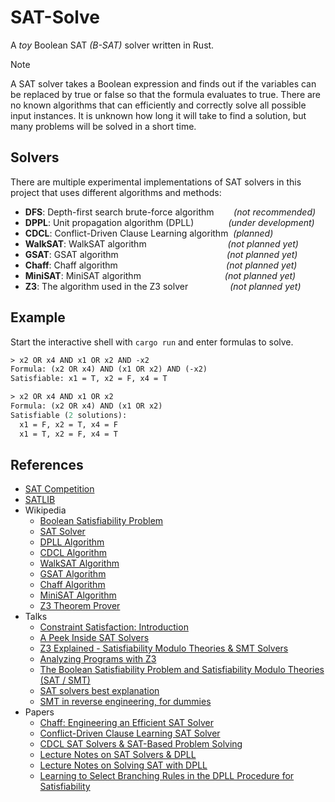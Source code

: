 # SAT-Solve

A *toy* Boolean SAT *(B-SAT)* solver written in Rust.

> [!NOTE]
>
> A SAT solver takes a Boolean expression and finds out if the variables can be replaced by true or false so that the formula evaluates to true.
> There are no known algorithms that can efficiently and correctly solve all possible input instances.
> It is unknown how long it will take to find a solution, but many problems will be solved in a short time.

## Solvers

There are multiple experimental implementations of SAT solvers in this project that uses different algorithms and methods:

- **DFS**: Depth-first search brute-force algorithm &nbsp;&nbsp;&nbsp;&nbsp;&nbsp;&nbsp; *(not recommended)*
- **DPPL**: Unit propagation algorithm (DPLL) &nbsp;&nbsp;&nbsp;&nbsp;&nbsp;&nbsp;&nbsp;&nbsp;&nbsp;&nbsp;&nbsp;&nbsp; *(under development)*
- **CDCL**: Conflict-Driven Clause Learning algorithm &nbsp;*(planned)*
- **WalkSAT**: WalkSAT algorithm &nbsp;&nbsp;&nbsp;&nbsp;&nbsp;&nbsp;&nbsp;&nbsp;&nbsp;&nbsp;&nbsp;&nbsp;&nbsp;&nbsp;&nbsp;&nbsp;&nbsp;&nbsp;&nbsp;&nbsp;&nbsp;&nbsp;&nbsp;&nbsp;&nbsp;&nbsp;&nbsp;&nbsp;&nbsp;&nbsp;&nbsp; *(not planned yet)*
- **GSAT**: GSAT algorithm &nbsp;&nbsp;&nbsp;&nbsp;&nbsp;&nbsp;&nbsp;&nbsp;&nbsp;&nbsp;&nbsp;&nbsp;&nbsp;&nbsp;&nbsp;&nbsp;&nbsp;&nbsp;&nbsp;&nbsp;&nbsp;&nbsp;&nbsp;&nbsp;&nbsp;&nbsp;&nbsp;&nbsp;&nbsp;&nbsp;&nbsp;&nbsp;&nbsp;&nbsp;&nbsp;&nbsp;&nbsp;&nbsp;&nbsp;&nbsp;&nbsp;&nbsp; *(not planned yet)*
- **Chaff**: Chaff algorithm &nbsp;&nbsp;&nbsp;&nbsp;&nbsp;&nbsp;&nbsp;&nbsp;&nbsp;&nbsp;&nbsp;&nbsp;&nbsp;&nbsp;&nbsp;&nbsp;&nbsp;&nbsp;&nbsp;&nbsp;&nbsp;&nbsp;&nbsp;&nbsp;&nbsp;&nbsp;&nbsp;&nbsp;&nbsp;&nbsp;&nbsp;&nbsp;&nbsp;&nbsp;&nbsp;&nbsp;&nbsp;&nbsp;&nbsp;&nbsp;&nbsp;&nbsp; *(not planned yet)*
- **MiniSAT**: MiniSAT algorithm &nbsp;&nbsp;&nbsp;&nbsp;&nbsp;&nbsp;&nbsp;&nbsp;&nbsp;&nbsp;&nbsp;&nbsp;&nbsp;&nbsp;&nbsp;&nbsp;&nbsp;&nbsp;&nbsp;&nbsp;&nbsp;&nbsp;&nbsp;&nbsp;&nbsp;&nbsp;&nbsp;&nbsp;&nbsp;&nbsp;&nbsp;&nbsp; *(not planned yet)*
- **Z3**: The algorithm used in the Z3 solver &nbsp;&nbsp;&nbsp;&nbsp;&nbsp;&nbsp;&nbsp;&nbsp;&nbsp;&nbsp;&nbsp;&nbsp;&nbsp;&nbsp;&nbsp; *(not planned yet)*

## Example

Start the interactive shell with `cargo run` and enter formulas to solve.

```pl
> x2 OR x4 AND x1 OR x2 AND -x2
Formula: (x2 OR x4) AND (x1 OR x2) AND (-x2)
Satisfiable: x1 = T, x2 = F, x4 = T

> x2 OR x4 AND x1 OR x2
Formula: (x2 OR x4) AND (x1 OR x2)
Satisfiable (2 solutions):
  x1 = F, x2 = T, x4 = F
  x1 = T, x2 = F, x4 = T
```

## References

- [SAT Competition](http://www.satcompetition.org/)
- [SATLIB](http://www.cs.ubc.ca/~hoos/SATLIB/)
- Wikipedia
  - [Boolean Satisfiability Problem](https://en.wikipedia.org/wiki/Boolean_satisfiability_problem)
  - [SAT Solver](https://en.wikipedia.org/wiki/SAT_solver)
  - [DPLL Algorithm](https://en.wikipedia.org/wiki/DPLL_algorithm)
  - [CDCL Algorithm](https://en.wikipedia.org/wiki/Conflict-driven_clause_learning)
  - [WalkSAT Algorithm](https://en.wikipedia.org/wiki/WalkSAT)
  - [GSAT Algorithm](https://en.wikipedia.org/wiki/GSAT)
  - [Chaff Algorithm](https://en.wikipedia.org/wiki/Chaff_(SAT_solver))
  - [MiniSAT Algorithm](https://en.wikipedia.org/wiki/MiniSAT)
  - [Z3 Theorem Prover](https://en.wikipedia.org/wiki/Z3_Theorem_Prover)
- Talks
  - [Constraint Satisfaction: Introduction](https://www.youtube.com/watch?v=_e64FiDWvqs)
  - [A Peek Inside SAT Solvers](https://www.youtube.com/watch?v=d76e4hV1iJY)
  - [Z3 Explained - Satisfiability Modulo Theories & SMT Solvers](https://www.youtube.com/watch?v=EacYNe7moSs)
  - [Analyzing Programs with Z3](https://www.youtube.com/watch?v=ruNFcH-KibY)
  - [The Boolean Satisfiability Problem and Satisfiability Modulo Theories (SAT / SMT)](https://www.youtube.com/watch?v=zeQASMpuSGE)
  - [SAT solvers best explanation](https://www.youtube.com/playlist?list=PLqinEaadXCHYW_1Z3W05rNx0skQIxrmQB)
  - [SMT in reverse engineering, for dummies](https://www.youtube.com/watch?v=b92CW-NZ3l0)
- Papers
  - [Chaff: Engineering an Efficient SAT Solver](https://www.princeton.edu/~chaff/publication/DAC2001v56.pdf)
  - [Conflict-Driven Clause Learning SAT Solver](https://www.cs.princeton.edu/~zkincaid/courses/fall18/readings/SATHandbook-CDCL.pdf)
  - [CDCL SAT Solvers & SAT-Based Problem Solving](https://cse.usf.edu/~haozheng/teach/cda5416/slides/intro-sat.pdf)
  - [Lecture Notes on SAT Solvers & DPLL](https://www.cs.cmu.edu/~15414/f17/lectures/10-dpll.pdf)
  - [Lecture Notes on Solving SAT with DPLL](https://www.cs.cmu.edu/~15414/s22/lectures/14-sat-dpll.pdf)
  - [Learning to Select Branching Rules in the DPLL Procedure for Satisfiability](https://www.cs.ubc.ca/~hutter/earg/papers07/lagoudakis01learning.pdf)

